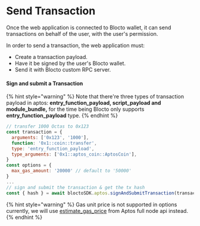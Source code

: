 # Send Transaction

Once the web application is connected to Blocto wallet, it can send transactions on behalf of the user, with the user's permission.

In order to send a transaction, the web application must:

* Create a transaction payload.
* Have it be signed by the user's Blocto wallet.
* Send it with Blocto custom RPC server.

#### **Sign and submit a Transaction**

{% hint style="warning" %}
Note that there're three types of transaction payload in aptos: **entry\_function**_**\_**_**payload, script\_payload and module\_bundle,** for the time being Blocto only supports **entry\_function\_payload** type.
{% endhint %}

```javascript
// transfer 1000 Octas to 0x123
const transaction = {
  arguments: ['0x123', '1000'],
  function: '0x1::coin::transfer',
  type: 'entry_function_payload',
  type_arguments: ['0x1::aptos_coin::AptosCoin'],
}
const options = {
  max_gas_amount: '20000' // default to '50000'
}
... 
// sign and submit the transaction & get the tx hash
const { hash } = await bloctoSDK.aptos.signAndSubmitTransaction(transaction, options)
```

{% hint style="warning" %}
Gas unit price is not supported in options currently, we will use [estimate\_gas\_price](https://fullnode.mainnet.aptoslabs.com/v1/spec#/operations/estimate\_gas\_price) from Aptos full node api instead.
{% endhint %}
